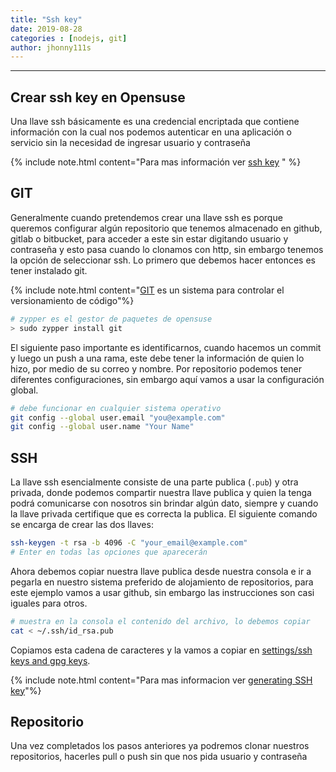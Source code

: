 ```yaml
---
title: "Ssh key"
date: 2019-08-28
categories : [nodejs, git]
author: jhonny111s
---
```


----------------
## Crear ssh key en Opensuse

Una llave ssh básicamente es una credencial encriptada que contiene información con la cual nos podemos autenticar en una aplicación o servicio sin la necesidad de ingresar usuario y contraseña 

{% include note.html content="Para mas información ver [ssh key](https://www.ssh.com/ssh/keygen/) " %}

## GIT

Generalmente cuando pretendemos crear una llave ssh es porque queremos configurar algún repositorio que tenemos almacenado en github, gitlab o bitbucket, para acceder a este sin estar digitando usuario y contraseña y esto pasa cuando lo clonamos con http, sin embargo tenemos la opción de seleccionar ssh. Lo primero que debemos hacer entonces es tener instalado git.

{% include note.html content="[GIT](https://git-scm.com/book/en/v2/Getting-Started-About-Version-Control) es un sistema para controlar el versionamiento de código"%}

~~~bash
# zypper es el gestor de paquetes de opensuse
> sudo zypper install git
~~~

El siguiente paso importante es identificarnos, cuando hacemos un commit y luego un push a una rama, este debe tener la información de quien lo hizo, por medio de su correo y nombre. Por repositorio podemos tener diferentes configuraciones, sin embargo aquí vamos a usar la configuración global.

~~~bash
# debe funcionar en cualquier sistema operativo
git config --global user.email "you@example.com"
git config --global user.name "Your Name"
~~~

## SSH

La llave ssh esencialmente consiste de una parte publica (`.pub`) y otra privada, donde podemos compartir nuestra llave publica y quien la tenga podrá comunicarse con nosotros sin brindar algún dato, siempre y cuando la llave privada certifique que es correcta la publica. El siguiente comando se encarga de crear las dos llaves:

~~~bash
ssh-keygen -t rsa -b 4096 -C "your_email@example.com"
# Enter en todas las opciones que aparecerán
~~~

Ahora debemos copiar nuestra llave publica desde nuestra consola e ir a pegarla en nuestro sistema preferido de alojamiento de repositorios, para este ejemplo vamos a usar github, sin embargo las instrucciones son casi iguales para otros.

~~~bash
# muestra en la consola el contenido del archivo, lo debemos copiar
cat < ~/.ssh/id_rsa.pub
~~~

Copiamos esta cadena de caracteres y la vamos a copiar en [settings/ssh keys and gpg keys](https://help.github.com/en/enterprise/2.16/user/articles/adding-a-new-ssh-key-to-your-github-account).

{% include note.html content="Para mas informacion ver [generating SSH key](https://git-scm.com/book/en/v2/Git-on-the-Server-Generating-Your-SSH-Public-Key)"%}

## Repositorio

Una vez completados los pasos anteriores ya podremos clonar nuestros repositorios, hacerles pull o push sin que nos pida usuario y contraseña
 